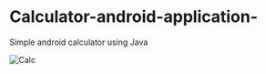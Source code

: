 # Calculator-android-application-
Simple android calculator using Java

![Calc](https://user-images.githubusercontent.com/81251707/158811215-1be3140d-84a7-48bd-8642-403f5c1ffd90.PNG)
